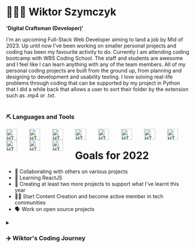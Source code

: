 # 👨🏽‍💻 Wiktor Szymczyk

**'Digital Craftsman (Developer)'**

I'm an upcoming Full-Stack Web Developer aiming to land a job by Mid of 2023. Up until now I've been working on smaller personal projects and coding has been my favourite activity to do. Currently I am attending coding bootcamp with WBS Coding School. The staff and students are awesome and I feel like I can learn anything with any of the team members. All of my personal coding projects are built from the ground up, from planning and designing to development and usability testing. I love solving real-life problems through coding that can be supported by my project in Python that I did a while back that allows a user to sort their folder by the extension such as .mp4 or .txt.

#
### ⛏ Languages and Tools
<img align="left" alt="HTML" width="30px" style="padding-right:30px;" src="https://cdn.jsdelivr.net/gh/devicons/devicon/icons/html5/html5-original.svg" />
<img align="left" alt="HTML" width="30px" style="padding-right:30px;" src="https://cdn.jsdelivr.net/gh/devicons/devicon/icons/css3/css3-original.svg" />
<img align="left" alt="HTML" width="30px" style="padding-right:30px;" src="https://cdn.jsdelivr.net/gh/devicons/devicon/icons/javascript/javascript-original.svg" />
<img align="left" alt="HTML" width="30px" style="padding-right:30px;" src="https://cdn.jsdelivr.net/gh/devicons/devicon/icons/python/python-original.svg" />
<img align="left" alt="HTML" width="30px" style="padding-right:30px;" src="https://cdn.jsdelivr.net/gh/devicons/devicon/icons/sqlite/sqlite-original.svg" />
<img align="left" alt="HTML" width="30px" style="padding-right:30px;" src="https://cdn.jsdelivr.net/gh/devicons/devicon/icons/github/github-original.svg" />
<img align="left" alt="HTML" width="30px" style="padding-right:30px;" src="https://cdn.jsdelivr.net/gh/devicons/devicon/icons/chrome/chrome-original.svg" />
<img align="left" alt="HTML" width="30px" style="padding-right:30px;" src="https://cdn.jsdelivr.net/gh/devicons/devicon/icons/intellij/intellij-original.svg" />
<img align="left" alt="HTML" width="30px" style="padding-right:30px;" src="https://cdn.jsdelivr.net/gh/devicons/devicon/icons/visualstudio/visualstudio-plain.svg" />
<img align="left" alt="HTML" width="30px" style="padding-right:30px;" src="https://cdn.jsdelivr.net/gh/devicons/devicon/icons/java/java-original.svg" />
<img align="left" alt="HTML" width="30px" style="padding-right:30px;" src="https://cdn.jsdelivr.net/gh/devicons/devicon/icons/androidstudio/androidstudio-original.svg" />      
<br>

# Goals for 2022
- 💬 Collaborating with others on various projects
- 📘 Learning ReactJS
- 🚧 Creating at least two more projects to support what I've learnt this year
- ✍🏻 Start Content Creation and become active member in tech communities
- 🗣 Work on open source projects 


<details>
    <summary><h3>✈️ Wiktor's Coding Journey</h3></summary>
    I started my coding journey in 2016. That was the year I came to United Kingdom and started attending Computer Science classes in Year 7. At the end of Year 8 I had an option of what subjects to choose for my GCSE courses. I have decided to roll with Computer Science classes disregarding my teachers comments that my English wasn't strong enough for this subject and I will struggle a lot. Since I didn't really taken that into heart and wanted to prove my teacher wrong I decided to roll with the subject and give it a go! I have to admit that it was a life changing decision and I'm glad that I have taken it as it allowed me to meet numbers of great people and get to know the insides of how computers work and what coding actually is. I have carried on with Computer Science for my A-Levels too achieving Grade B at the end of the Semester in 2022. After trying to get an apprenticeship and being declined many times within the 3 months I have decided to roll on with coding bootcamp that I'm attending now. I am living with a dream to become a Professional Web Developer in 2023, working for an amazing company. So let's see what the next months will bring! 
</details>
